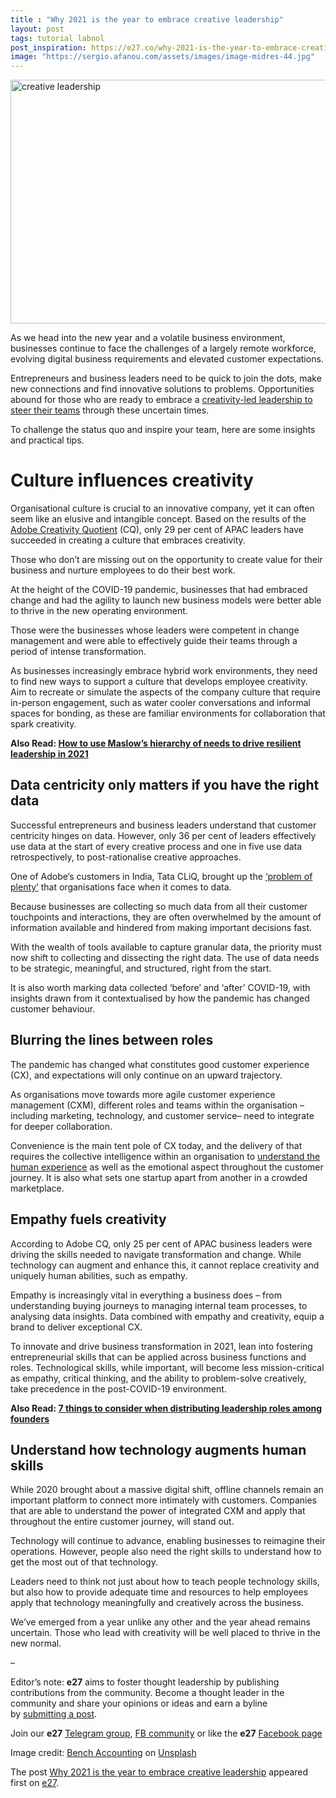 ```yaml
---
title : "Why 2021 is the year to embrace creative leadership"
layout: post
tags: tutorial labnol
post_inspiration: https://e27.co/why-2021-is-the-year-to-embrace-creative-leadership-20210325/
image: "https://sergio.afanou.com/assets/images/image-midres-44.jpg"
---
```


<img loading="lazy" class="aligncenter wp-image-411061 size-full" src="https://e27.co/wp-content/uploads/2021/03/bench-accounting-unG80SBSfMU-unsplash.jpg" alt="creative leadership" width="690" height="390" />
<p>As we head into the new year and a volatile business environment, businesses continue to face the challenges of a largely remote workforce, evolving digital business requirements and elevated customer expectations.</p>
<p>Entrepreneurs and business leaders need to be quick to join the dots, make new connections and find innovative solutions to problems. Opportunities abound for those who are ready to embrace a <a rel="follow" href="https://e27.co/7-ways-how-creative-thinking-can-scale-your-startup-20200113/">creativity-led leadership to steer their teams</a> through these uncertain times.</p>
<p>To challenge the status quo and inspire your team, here are some insights and practical tips.</p>
<h1>Culture influences creativity</h1>
<p>Organisational culture is crucial to an innovative company, yet it can often seem like an elusive and intangible concept. Based on the results of the <a rel="follow" href="https://www.adobecq.com/">Adobe Creativity Quotient</a> (CQ), only 29 per cent of APAC leaders have succeeded in creating a culture that embraces creativity.</p>
<p>Those who don’t are missing out on the opportunity to create value for their business and nurture employees to do their best work.</p>
<p>At the height of the COVID-19 pandemic, businesses that had embraced change and had the agility to launch new business models were better able to thrive in the new operating environment.</p>
<p>Those were the businesses whose leaders were competent in change management and were able to effectively guide their teams through a period of intense transformation.</p>
<p>As businesses increasingly embrace hybrid work environments, they need to find new ways to support a culture that develops employee creativity. Aim to recreate or simulate the aspects of the company culture that require in-person engagement, such as water cooler conversations and informal spaces for bonding, as these are familiar environments for collaboration that spark creativity.</p>
<p><strong>Also Read: <a rel="follow" href="https://e27.co/how-to-use-maslows-hierarchy-of-needs-to-drives-resilient-leadership-in-2021-20201204/">How to use Maslow&#8217;s hierarchy of needs to drive resilient leadership in 2021</a></strong></p>
<h2>Data centricity only matters if you have the right data</h2>
<p>Successful entrepreneurs and business leaders understand that customer centricity hinges on data. However, only 36 per cent of leaders effectively use data at the start of every creative process and one in five use data retrospectively, to post-rationalise creative approaches.</p>
<p>One of Adobe’s customers in India, Tata CLiQ, brought up the <a rel="follow" href="https://blog.adobe.com/en/publish/2020/11/05/redefining-data-has-your-approach-changed-times.html">‘problem of plenty’</a> that organisations face when it comes to data.</p>
<p>Because businesses are collecting so much data from all their customer touchpoints and interactions, they are often overwhelmed by the amount of information available and hindered from making important decisions fast.</p>
<p>With the wealth of tools available to capture granular data, the priority must now shift to collecting and dissecting the right data. The use of data needs to be strategic, meaningful, and structured, right from the start.</p>
<p>It is also worth marking data collected ‘before’ and ‘after’ COVID-19, with insights drawn from it contextualised by how the pandemic has changed customer behaviour.</p>
<h2>Blurring the lines between roles</h2>
<p>The pandemic has changed what constitutes good customer experience (CX), and expectations will only continue on an upward trajectory.</p>
<p>As organisations move towards more agile customer experience management (CXM), different roles and teams within the organisation – including marketing, technology, and customer service– need to integrate for deeper collaboration.</p>
<p>Convenience is the main tent pole of CX today, and the delivery of that requires the collective intelligence within an organisation to <a rel="follow" href="https://e27.co/treat-you-customers-like-humans-not-data-20201103/">understand the human experience</a> as well as the emotional aspect throughout the customer journey. It is also what sets one startup apart from another in a crowded marketplace.</p>
<h2>Empathy fuels creativity</h2>
<p>According to Adobe CQ, only 25 per cent of APAC business leaders were driving the skills needed to navigate transformation and change. While technology can augment and enhance this, it cannot replace creativity and uniquely human abilities, such as empathy.</p>
<p>Empathy is increasingly vital in everything a business does – from understanding buying journeys to managing internal team processes, to analysing data insights. Data combined with empathy and creativity, equip a brand to deliver exceptional CX.</p>
<p>To innovate and drive business transformation in 2021, lean into fostering entrepreneurial skills that can be applied across business functions and roles. Technological skills, while important, will become less mission-critical as empathy, critical thinking, and the ability to problem-solve creatively, take precedence in the post-COVID-19 environment.</p>
<p><strong>Also Read: <a rel="follow" href="https://e27.co/seven-things-consider-distributing-leadership-roles-among-founders-20180719/">7 things to consider when distributing leadership roles among founders</a></strong></p>
<h2>Understand how technology augments human skills</h2>
<p>While 2020 brought about a massive digital shift, offline channels remain an important platform to connect more intimately with customers. Companies that are able to understand the power of integrated CXM and apply that throughout the entire customer journey, will stand out.</p>
<p>Technology will continue to advance, enabling businesses to reimagine their operations. However, people also need the right skills to understand how to get the most out of that technology.</p>
<p>Leaders need to think not just about how to teach people technology skills, but also how to provide adequate time and resources to help employees apply that technology meaningfully and creatively across the business.</p>
<p>We’ve emerged from a year unlike any other and the year ahead remains uncertain. Those who lead with creativity will be well placed to thrive in the new normal.</p>
<p>&#8211;</p>
<p class="p1"><span class="s1">Editor’s note: <strong>e27</strong> aims to foster thought leadership by publishing contributions from the community. Become a thought leader in the community and share your opinions or ideas and earn a byline by <a rel="follow" href="https://e27.co/contributor"><span class="s2">submitting a post</span></a>.</span></p>
<p class="p1"><span class="s1">Join our <strong>e27</strong> <a rel="follow" href="https://t.me/joinchat/HmTbfBcGCZeykhM8NOlQ-g"><span class="s2">Telegram group</span></a>, <a rel="follow" href="https://www.facebook.com/groups/e27co/permalink/886904662065955/">FB community</a> or like the <strong>e27</strong> <a rel="follow" href="https://www.facebook.com/e27/?ref=your_pages"><span class="s2">Facebook page</span></a></span></p>
<p>Image credit: <a rel="follow" href="https://unsplash.com/@benchaccounting?utm_source=unsplash&amp;utm_medium=referral&amp;utm_content=creditCopyText">Bench Accounting</a> on <a rel="follow" href="https://unsplash.com/s/photos/creative-leader?utm_source=unsplash&amp;utm_medium=referral&amp;utm_content=creditCopyText">Unsplash</a></p>
<p>The post <a rel="nofollow" href="https://e27.co/why-2021-is-the-year-to-embrace-creative-leadership-20210325/">Why 2021 is the year to embrace creative leadership</a> appeared first on <a rel="nofollow" href="https://e27.co">e27</a>.</p>
